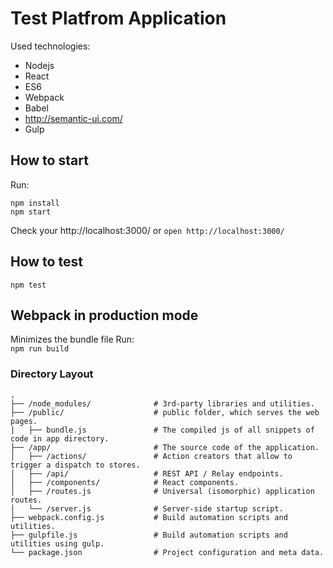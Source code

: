 # Test Platfrom Application

Used technologies:  
- Nodejs
- React
- ES6
- Webpack
- Babel
- http://semantic-ui.com/
- Gulp


## How to start

Run:  
```
npm install
npm start
```

Check your http://localhost:3000/ or  `open http://localhost:3000/`

## How to test

`npm test`

## Webpack in production mode
Minimizes the bundle file
Run:  
`npm run build`

### Directory Layout

```
.
├── /node_modules/              # 3rd-party libraries and utilities.
├── /public/                    # public folder, which serves the web pages.
|   ├── bundle.js               # The compiled js of all snippets of code in app directory.
├── /app/                       # The source code of the application.
│   ├── /actions/               # Action creators that allow to trigger a dispatch to stores.
│   ├── /api/                   # REST API / Relay endpoints.
│   ├── /components/            # React components.
│   ├── /routes.js              # Universal (isomorphic) application routes.
│   └── /server.js              # Server-side startup script.
├── webpack.config.js           # Build automation scripts and utilities.
├── gulpfile.js                 # Build automation scripts and utilities using gulp.
└── package.json                # Project configuration and meta data.
```
